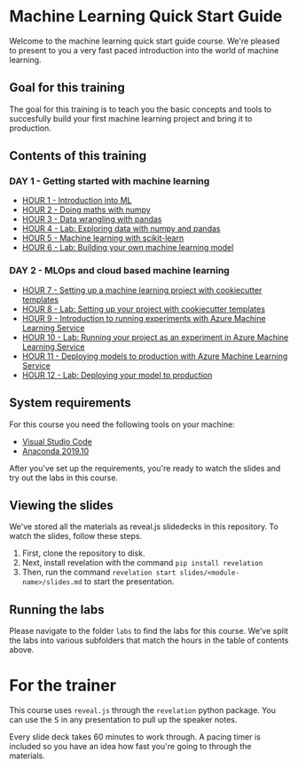 # Machine Learning Quick Start Guide

Welcome to the machine learning quick start guide course.
We're pleased to present to you a very fast paced introduction into the world
of machine learning.

## Goal for this training

The goal for this training is to teach you the basic concepts and tools to succesfully
build your first machine learning project and bring it to production.

## Contents of this training

### DAY 1 - Getting started with machine learning

- [HOUR 1 - Introduction into ML](./slides/hour-01)
- [HOUR 2 - Doing maths with numpy](./slides/hour-02)
- [HOUR 3 - Data wrangling with pandas](./slides/hour-03)
- [HOUR 4 - Lab: Exploring data with numpy and pandas](./labs/lab-01)
- [HOUR 5 - Machine learning with scikit-learn](./slides/hour-05)
- [HOUR 6 - Lab: Building your own machine learning model](./labs/lab-02)

### DAY 2 - MLOps and cloud based machine learning

- [HOUR 7 - Setting up a machine learning project with cookiecutter templates](./slides/hour-07)
- [HOUR 8 - Lab: Setting up your project with cookiecutter templates](./labs/lab-04)
- [HOUR 9 - Introduction to running experiments with Azure Machine Learning Service](./slides/hour-09)
- [HOUR 10 - Lab: Running your project as an experiment in Azure Machine Learning Service](./labs/lab-04)
- [HOUR 11 - Deploying models to production with Azure Machine Learning Service](./slides/hour-11)
- [HOUR 12 - Lab: Deploying your model to production](./labs/lab-05)

## System requirements

For this course you need the following tools on your machine:

- [Visual Studio Code](https://code.visualstudio.com)
- [Anaconda 2019.10](https://www.anaconda.com/distribution/#download-section)

After you've set up the requirements, you're ready to watch the slides and
try out the labs in this course.

## Viewing the slides

We've stored all the materials as reveal.js slidedecks in this repository.
To watch the slides, follow these steps.

1. First, clone the repository to disk.
2. Next, install revelation with the command `pip install revelation`
3. Then, run the command `revelation start slides/<module-name>/slides.md`
   to start the presentation.

## Running the labs

Please navigate to the folder `labs` to find the labs for this course.
We've split the labs into various subfolders that match the hours in the
table of contents above.

# For the trainer

This course uses `reveal.js` through the `revelation` python package.
You can use the <kbd>S</kbd> in any presentation to pull up the speaker notes.

Every slide deck takes 60 minutes to work through. A pacing timer is included
so you have an idea how fast you're going to through the materials.
